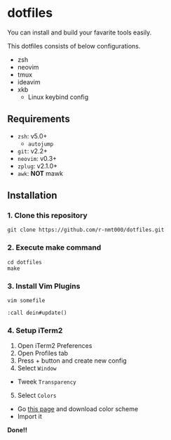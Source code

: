 ﻿dotfiles
========

You can install and build your favarite tools easily.

This dotfiles consists of below configurations.

* zsh
* neovim
* tmux
* ideavim
* xkb
  * Linux keybind config

## Requirements
* `zsh`:  v5.0+
  * `autojump`
* `git`:  v2.2+
* `neovim`:  v0.3+
* `zplug`: v2.1.0+
* `awk`: **NOT** mawk

## Installation
### 1. Clone this repository

```
git clone https://github.com/r-nmt000/dotfiles.git
```

### 2. Execute make command

```
cd dotfiles
make
```

### 3. Install Vim Plugins

```
vim somefile

:call dein#update()
```

### 4. Setup iTerm2

1. Open iTerm2 Preferences
2. Open Profiles tab
3. Press + button and create new config
4. Select `Window`
  - Tweek `Transparency`
5. Select `Colors`
  - Go [this page](https://gist.github.com/luan/6362811) and download color scheme
  - Import it

**Done!!**

